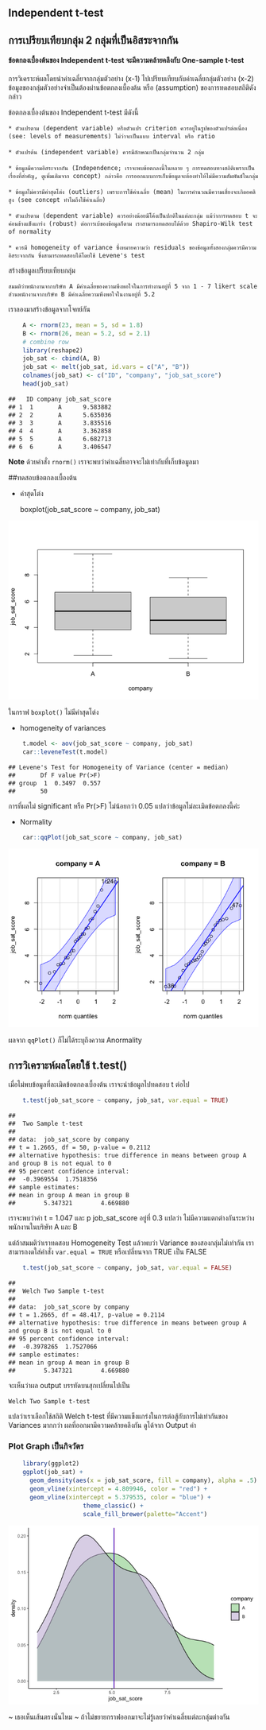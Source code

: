 ## Independent t-test

## การเปรียบเทียบกลุ่ม 2 กลุ่มที่เป็นอิสระจากกัน

#### ข้อตกลงเบื้องต้นของ Independent t-test จะมีความคล้ายคลึงกับ One-sample t-test

การวิเคราะห์ผลโดยนำค่าเฉลี่ยจากกลุ่มตัวอย่าง (x-1)
ไปเปรียบเทียบกับค่าเฉลี่ยกลุ่มตัวอย่าง (x-2)
ข้อมูลของกลุ่มตัวอย่างจำเป็นต้องผ่านข้อตกลงเบื้องต้น หรือ (assumption)
ของการทดสอบสถิติดังกล่าว

ข้อตกลงเบื้องต้นของ Independent t-test มีดังนี้

    * ตัวแปรตาม (dependent variable) หรือตัวแปร criterion ควรอยู่ในรูปของตัวแปรต่อเนื่อง (see: levels of measurements) ไม่ว่าจะเป็นแบบ interval หรือ ratio

    * ตัวแปรต้น (independent variable) ควรมีลักษณะเป็นกลุ่มจำนวน 2 กลุ่ม

    * ข้อมูลมีความอิสระจากกัน (Independence; เราจะพบข้อตกลงนี้ในหลาย ๆ การทดสอบทางสถิติเพราะเป็นเรื่องที่สำคัญ, ดูเพิ่มเติมจาก concept) กล่าวคือ การออกแบบการเก็บข้อมูลจะต้องทำให้ไม่มีความสัมพันธ์ในกลุ่ม

    * ข้อมูลไม่ควรมีค่าสุดโต่ง (outliers) เพราะการใช้ค่าเฉลี่ย (mean) ในการคำนวณมีความเสี่ยงจะเกิดอคติสูง (see concept ทำไมถึงใช้ค่าเฉลี่ย)

    * ตัวแปรตาม (dependent variable) ควรอย่างน้อยมีโค้งเป็นปกติในแต่ละกลุ่ม แม้ว่าการทดสอบ t จะค่อนข้างแข็งแกร่ง (robust) ต่อการเบ้ของข้อมูลก็ตาม เราสามารถทดสอบได้ด้วย Shapiro-Wilk test of normality

    * ควรมี homogeneity of variance ซึ่งหมายความว่า residuals ของข้อมูลทั้งสองกลุ่มควรมีความอิสระจากกัน ซึ่งสามารถทดสอบได้โดยใช้ Levene's test

สร้างข้อมูลเปรียบเทียบกลุ่ม

    สมมติว่าพนักงานจากบริษัท A มีค่าเฉลี่ยของความพึงพอใจในการทำงานอยู่ที่ 5 จาก 1 - 7 likert scale ส่วนพนักงานจากบริษัท B มีค่าเฉลี่ยความพึงพอใจในงานอยู่ที่ 5.2

เราลองมาสร้างข้อมูลจากโจทย์กัน

``` r
    A <- rnorm(23, mean = 5, sd = 1.8)
    B <- rnorm(26, mean = 5.2, sd = 2.1)
    # combine row
    library(reshape2)
    job_sat <- cbind(A, B)
    job_sat <- melt(job_sat, id.vars = c("A", "B"))
    colnames(job_sat) <- c("ID", "company", "job_sat_score")
    head(job_sat)
```

    ##   ID company job_sat_score
    ## 1  1       A      9.583882
    ## 2  2       A      5.635036
    ## 3  3       A      3.835516
    ## 4  4       A      3.362858
    ## 5  5       A      6.682713
    ## 6  6       A      3.406547

**Note** ด้วยคำสั่ง `rnorm()` เราจะพบว่าค่าเฉลี่ยอาจจะไม่เท่ากับที่เก็บข้อมูลมา

##ทดสอบข้อตกลงเบื้องต้น

-   ค่าสุดโต่ง

    boxplot(job_sat_score ~ company, job_sat)

![](docs/in_t_files/figure-markdown_strict/unnamed-chunk-2-1.png)

ในกราฟ `boxplot()` ไม่มีค่าสุดโต่ง

-   homogeneity of variances

``` r
    t.model <- aov(job_sat_score ~ company, job_sat)
    car::leveneTest(t.model)
```

    ## Levene's Test for Homogeneity of Variance (center = median)
    ##       Df F value Pr(>F)
    ## group  1  0.3497  0.557
    ##       50

การที่ผลไม่ significant หรือ Pr(&gt;F) ไม่น้อยกว่า 0.05 แปลว่าข้อมูลไม่ละเมิดข้อตกลงนี้ค่ะ

-   Normality

``` r
    car::qqPlot(job_sat_score ~ company, job_sat)
```

![](docs/in_t_files/figure-markdown_strict/unnamed-chunk-4-1.png)

ผลจาก `qqPlot()` ก็ไม่ได้ระบุถึงความ Anormality

## การวิเคราะห์ผลโดยใช้ t.test()

เมื่อไม่พบข้อมูลที่ละเมิดข้อตกลงเบื้องต้น เราจะนำข้อมูลไปทดสอบ t ต่อไป

``` r
    t.test(job_sat_score ~ company, job_sat, var.equal = TRUE)
```

    ## 
    ##  Two Sample t-test
    ## 
    ## data:  job_sat_score by company
    ## t = 1.2665, df = 50, p-value = 0.2112
    ## alternative hypothesis: true difference in means between group A and group B is not equal to 0
    ## 95 percent confidence interval:
    ##  -0.3969554  1.7518356
    ## sample estimates:
    ## mean in group A mean in group B 
    ##        5.347321        4.669880

เราจะพบว่าค่า t = 1.047 และ p job\_sat\_score อยู่ที่ 0.3 แปลว่า ไม่มีความแตกต่างกันระหว่างพนักงานในบริษัท A และ B

แต่ถ้าสมมติว่าเราทดสอบ Homogeneity Test แล้วพบว่า Variance ของสองกลุ่มไม่เท่ากัน เราสามารถงดใส่คำสั่ง `var.equal = TRUE` หรือเปลี่ยนจาก TRUE เป็น FALSE

``` r
    t.test(job_sat_score ~ company, job_sat, var.equal = FALSE)
```

    ## 
    ##  Welch Two Sample t-test
    ## 
    ## data:  job_sat_score by company
    ## t = 1.2665, df = 48.417, p-value = 0.2114
    ## alternative hypothesis: true difference in means between group A and group B is not equal to 0
    ## 95 percent confidence interval:
    ##  -0.3978265  1.7527066
    ## sample estimates:
    ## mean in group A mean in group B 
    ##        5.347321        4.669880

จะเห็นว่าผล output บรรทัดบนสุกเปลี่ยนไปเป็น

    Welch Two Sample t-test

แปลว่าเราเลือกใช้สถิติ Welch t-test ที่มีความแข็งแกร่งในการต่อสู้กับการไม่เท่ากันของ Variances มากกว่า ผลที่ออกมามีความคล้ายคลึงกัน ดูได้จาก Output ค่า

### Plot Graph เป็นกิจวัตร

``` r
    library(ggplot2)
    ggplot(job_sat) +
      geom_density(aes(x = job_sat_score, fill = company), alpha = .5) +
      geom_vline(xintercept = 4.809946, color = "red") +
      geom_vline(xintercept = 5.379535, color = "blue") +
                     theme_classic() +
                     scale_fill_brewer(palette="Accent")

```
![](docs/in_t_files/figure-markdown_strict/unnamed-chunk-7-1.png)

~ เธอเห็นเส้นตรงนั่นไหม ~ ถ้าไม่ขยายกราฟออกมาจะไม่รู้เลยว่าค่าเฉลี่ยแต่ละกลุ่มต่างกัน
